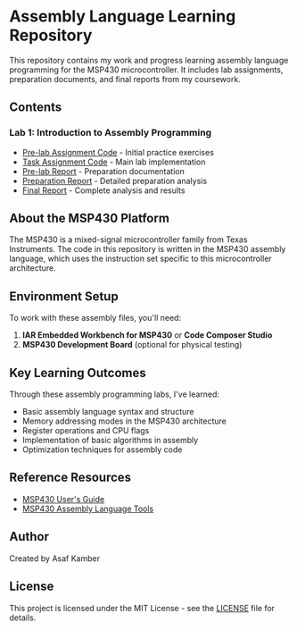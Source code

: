 # Assembly Language Learning Repository

This repository contains my work and progress learning assembly language programming for the MSP430 microcontroller. It includes lab assignments, preparation documents, and final reports from my coursework.

## Contents

### Lab 1: Introduction to Assembly Programming
- [Pre-lab Assignment Code](./lab1/pre1.s43) - Initial practice exercises
- [Task Assignment Code](./lab1/task1.s43) - Main lab implementation
- [Pre-lab Report](./lab1/pre_lab1.pdf) - Preparation documentation
- [Preparation Report](./lab1/Preparation_report_LAB1.pdf) - Detailed preparation analysis
- [Final Report](./lab1/final_lab1.pdf) - Complete analysis and results

## About the MSP430 Platform

The MSP430 is a mixed-signal microcontroller family from Texas Instruments. The code in this repository is written in the MSP430 assembly language, which uses the instruction set specific to this microcontroller architecture.

## Environment Setup

To work with these assembly files, you'll need:

1. **IAR Embedded Workbench for MSP430** or **Code Composer Studio**
2. **MSP430 Development Board** (optional for physical testing)

## Key Learning Outcomes

Through these assembly programming labs, I've learned:

- Basic assembly language syntax and structure
- Memory addressing modes in the MSP430 architecture
- Register operations and CPU flags
- Implementation of basic algorithms in assembly
- Optimization techniques for assembly code

## Reference Resources

- [MSP430 User's Guide](https://www.ti.com/lit/ug/slau144j/slau144j.pdf)
- [MSP430 Assembly Language Tools](https://www.ti.com/lit/ug/slau131y/slau131y.pdf)

## Author

Created by Asaf Kamber

## License

This project is licensed under the MIT License - see the [LICENSE](LICENSE) file for details.
